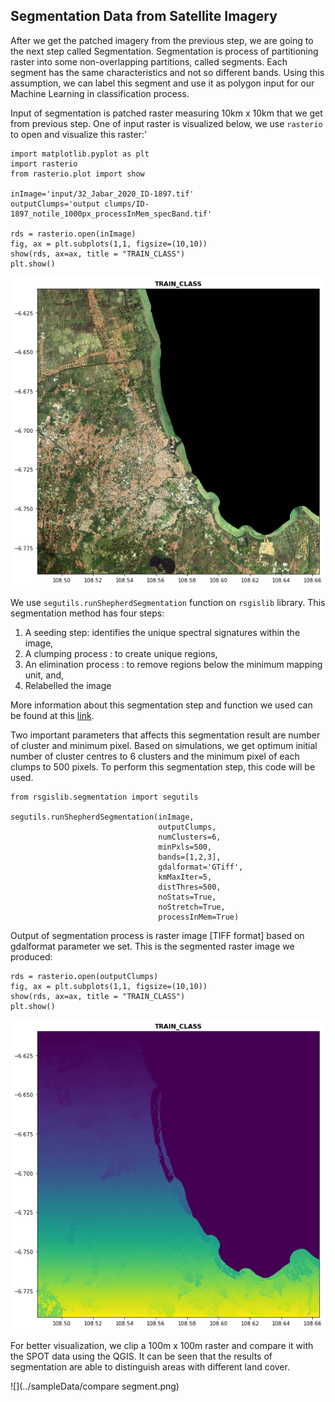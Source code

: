 ## Segmentation Data from Satellite Imagery

After we get the patched imagery from the previous step, we are going to the next step called Segmentation. Segmentation is process of partitioning raster into some non-overlapping partitions, called segments. Each segment has the same characteristics and not so different bands. Using this assumption, we can label this segment and use it as polygon input for our Machine Learning in classification process.  

Input of segmentation is patched raster measuring 10km x 10km that we get from previous step. One of input raster is visualized below, we use ```rasterio``` to open and visualize this raster:'

```commandline
import matplotlib.pyplot as plt
import rasterio
from rasterio.plot import show

inImage='input/32_Jabar_2020_ID-1897.tif'
outputClumps='output clumps/ID-1897_notile_1000px_processInMem_specBand.tif'

rds = rasterio.open(inImage)
fig, ax = plt.subplots(1,1, figsize=(10,10))
show(rds, ax=ax, title = "TRAIN_CLASS")
plt.show()
```

![](../sampleData/input_raster.png)

We use ```segutils.runShepherdSegmentation``` function on ```rsgislib``` library. 
This segmentation method has four steps:

1. A seeding step: identifies the unique spectral signatures within the image, 
2. A clumping process : to create unique regions, 
3. An elimination process : to remove regions below the minimum mapping unit, and, 
4. Relabelled the image

More information about this segmentation step and  function we used can be found at this <a href='http://rsgislib.org/rsgislib_segmentation.html'>link</a>.   
 
Two important parameters that affects this segmentation result are number of cluster and minimum pixel. Based on simulations, we get optimum initial number of cluster centres to 6 clusters and the minimum pixel of each clumps to 500 pixels. To perform this segmentation step, this code will be used.


```commandline
from rsgislib.segmentation import segutils

segutils.runShepherdSegmentation(inImage,
                                 outputClumps,
                                 numClusters=6,
                                 minPxls=500,
                                 bands=[1,2,3],
                                 gdalformat='GTiff',
                                 kmMaxIter=5,
                                 distThres=500,
                                 noStats=True,
                                 noStretch=True,
                                 processInMem=True)
```

Output of segmentation process is raster image [TIFF format] based on gdalformat parameter we set. 
This is the segmented raster image we produced: 

```commandline
rds = rasterio.open(outputClumps)
fig, ax = plt.subplots(1,1, figsize=(10,10))
show(rds, ax=ax, title = "TRAIN_CLASS")
plt.show()
```

![](../sampleData/segmented_raster.png)

For better visualization, we clip a 100m x 100m raster and compare it with the SPOT data using the QGIS. It can be seen that the results of segmentation are able to distinguish areas with different land cover.


![](../sampleData/compare segment.png)



